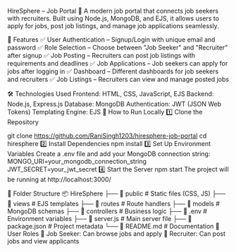 HireSphere – Job Portal 🚀
A modern job portal that connects job seekers with recruiters. Built using Node.js, MongoDB, and EJS, it allows users to apply for jobs, post job listings, and manage job applications seamlessly.

🌟 Features
✅ User Authentication – Signup/Login with unique email and password
✅ Role Selection – Choose between "Job Seeker" and "Recruiter" after signup
✅ Job Posting – Recruiters can post job listings with requirements and deadlines
✅ Job Applications – Job seekers can apply for jobs after logging in
✅ Dashboard – Different dashboards for job seekers and recruiters
✅ Job Listings – Recruiters can view and manage posted jobs

🛠️ Technologies Used
Frontend: HTML, CSS, JavaScript, EJS
Backend: Node.js, Express.js
Database: MongoDB
Authentication: JWT (JSON Web Tokens)
Templating Engine: EJS
🚀 How to Run Locally
1️⃣ Clone the Repository

git clone https://github.com/RaniSingh1203/hiresphere-job-portal
cd hiresphere
2️⃣ Install Dependencies
npm install
3️⃣ Set Up Environment Variables
Create a .env file and add your MongoDB connection string:
MONGO_URI=your_mongodb_connection_string
JWT_SECRET=your_jwt_secret
4️⃣ Start the Server
npm start
The project will be running at http://localhost:3000/

📂 Folder Structure
📦 HireSphere
├── 📁 public        # Static files (CSS, JS)
├── 📁 views         # EJS templates
├── 📁 routes        # Route handlers
├── 📁 models        # MongoDB schemas
├── 📁 controllers   # Business logic
├── 📄 .env          # Environment variables
├── 📄 server.js     # Main server file
├── 📄 package.json  # Project metadata
└── 📄 README.md     # Documentation
🎯 User Roles
🔹 Job Seeker: Can browse jobs and apply
🔹 Recruiter: Can post jobs and view applicants









